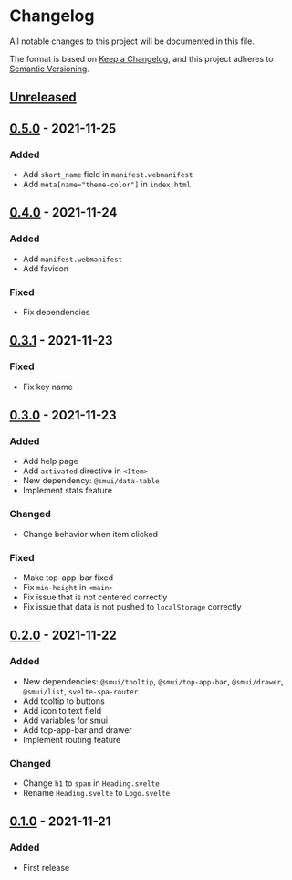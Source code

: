 # Changelog
All notable changes to this project will be documented in this file.

The format is based on [Keep a Changelog](https://keepachangelog.com/en/1.0.0/),
and this project adheres to [Semantic Versioning](https://semver.org/spec/v2.0.0.html).

## [Unreleased]

## [0.5.0] - 2021-11-25
### Added
- Add `short_name` field in `manifest.webmanifest`
- Add `meta[name="theme-color"]` in `index.html`

## [0.4.0] - 2021-11-24
### Added
- Add `manifest.webmanifest`
- Add favicon

### Fixed
- Fix dependencies

## [0.3.1] - 2021-11-23
### Fixed
- Fix key name

## [0.3.0] - 2021-11-23
### Added
- Add help page
- Add `activated` directive in `<Item>`
- New dependency: `@smui/data-table`
- Implement stats feature

### Changed
- Change behavior when item clicked

### Fixed
- Make top-app-bar fixed
- Fix `min-height` in `<main>`
- Fix issue that is not centered correctly
- Fix issue that data is not pushed to `localStorage` correctly

## [0.2.0] - 2021-11-22
### Added
- New dependencies: `@smui/tooltip`, `@smui/top-app-bar`, `@smui/drawer`, `@smui/list`, `svelte-spa-router`
- Add tooltip to buttons
- Add icon to text field
- Add variables for smui
- Add top-app-bar and drawer
- Implement routing feature

### Changed
- Change `h1` to `span` in `Heading.svelte`
- Rename `Heading.svelte` to `Logo.svelte`

## [0.1.0] - 2021-11-21
### Added
- First release

[Unreleased]: https://github.com/sakkke/campin/compare/v0.5.0...HEAD
[0.5.0]: https://github.com/sakkke/campin/releases/tag/v0.4.0
[0.4.0]: https://github.com/sakkke/campin/releases/tag/v0.4.0
[0.3.1]: https://github.com/sakkke/campin/releases/tag/v0.3.1
[0.3.0]: https://github.com/sakkke/campin/releases/tag/v0.3.0
[0.2.0]: https://github.com/sakkke/campin/releases/tag/v0.2.0
[0.1.0]: https://github.com/sakkke/campin/releases/tag/v0.1.0